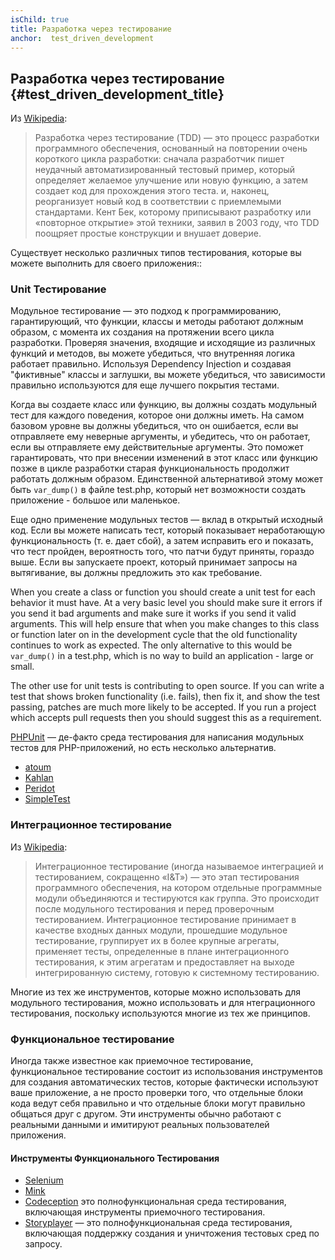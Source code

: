 ```yaml
---
isChild: true
title: Разработка через тестирование
anchor:  test_driven_development
---
```


## Разработка через тестирование {#test_driven_development_title}

Из [Wikipedia](https://wikipedia.org/wiki/Test-driven_development):

> Разработка через тестирование (TDD) — это процесс разработки программного обеспечения, основанный на повторении очень
> короткого цикла разработки: сначала разработчик пишет неудачный автоматизированный тестовый пример, который определяет
> желаемое улучшение или новую функцию, а затем создает код для прохождения этого теста. и, наконец, реорганизует новый
> код в соответствии с приемлемыми стандартами. Кент Бек, которому приписывают разработку или «повторное открытие» этой
> техники, заявил в 2003 году, что TDD поощряет простые конструкции и внушает доверие.

Существует несколько различных типов тестирования, которые вы можете выполнить для своего приложения::

### Unit Тестирование

Модульное тестирование — это подход к программированию, гарантирующий, что функции, классы и методы работают должным
образом, с момента их создания на протяжении всего цикла разработки. Проверяя значения, входящие и исходящие из различных
функций и методов, вы можете убедиться, что внутренняя логика работает правильно. Используя Dependency Injection и
создавая "фиктивные" классы и заглушки, вы можете убедиться, что зависимости правильно используются для еще лучшего
покрытия тестами.

Когда вы создаете класс или функцию, вы должны создать модульный тест для каждого поведения, которое они должны иметь.
На самом базовом уровне вы должны убедиться, что он ошибается, если вы отправляете ему неверные аргументы, и убедитесь,
что он работает, если вы отправляете ему действительные аргументы. Это поможет гарантировать, что при внесении изменений
в этот класс или функцию позже в цикле разработки старая функциональность продолжит работать должным образом. Единственной
альтернативой этому может быть `var_dump()` в файле test.php, который нет возможности создать приложение - большое или
маленькое.

Еще одно применение модульных тестов — вклад в открытый исходный код. Если вы можете написать тест, который показывает
неработающую функциональность (т. е. дает сбой), а затем исправить его и показать, что тест пройден, вероятность того,
что патчи будут приняты, гораздо выше. Если вы запускаете проект, который принимает запросы на вытягивание, вы должны
предложить это как требование.

When you create a class or function you should create a unit test for each behavior it must have. At a very basic level
you should make sure it errors if you send it bad arguments and make sure it works if you send it valid arguments. This
will help ensure that when you make changes to this class or function later on in the development cycle that the old
functionality continues to work as expected. The only alternative to this would be `var_dump()` in a test.php, which is
no way to build an application - large or small.

The other use for unit tests is contributing to open source. If you can write a test that shows broken functionality
(i.e. fails), then fix it, and show the test passing, patches are much more likely to be accepted. If you run a project
which accepts pull requests then you should suggest this as a requirement.

[PHPUnit](https://phpunit.de/) — де-факто среда тестирования для написания модульных тестов для PHP-приложений, но есть
несколько альтернатив.

* [atoum](https://github.com/atoum/atoum)
* [Kahlan](https://github.com/crysalead/kahlan)
* [Peridot](https://peridot-php.github.io/)
* [SimpleTest](http://simpletest.org)

### Интеграционное тестирование

Из [Wikipedia](https://wikipedia.org/wiki/Integration_testing):

> Интеграционное тестирование (иногда называемое интеграцией и тестированием, сокращенно «I&T») — это этап тестирования
> программного обеспечения, на котором отдельные программные модули объединяются и тестируются как группа. Это происходит
> после модульного тестирования и перед проверочным тестированием. Интеграционное тестирование принимает в качестве
> входных данных модули, прошедшие модульное тестирование, группирует их в более крупные агрегаты, применяет тесты,
> определенные в плане интеграционного тестирования, к этим агрегатам и предоставляет на выходе интегрированную систему,
> готовую к системному тестированию.

Многие из тех же инструментов, которые можно использовать для модульного тестирования, можно использовать и для
нтеграционного тестирования, поскольку используются многие из тех же принципов.

### Функциональное тестирование

Иногда также известное как приемочное тестирование, функциональное тестирование состоит из использования инструментов
для создания автоматических тестов, которые фактически используют ваше приложение, а не просто проверки того, что
отдельные блоки кода ведут себя правильно и что отдельные блоки могут правильно общаться друг с другом. Эти инструменты
обычно работают с реальными данными и имитируют реальных пользователей приложения.

#### Инструменты Функционального Тестирования

* [Selenium](https://docs.seleniumhq.org/)
* [Mink](http://mink.behat.org/)
* [Codeception](https://codeception.com/) это полнофункциональная среда тестирования, включающая инструменты приемочного
  тестирования.
* [Storyplayer](https://datasift.github.io/storyplayer/) — это полнофункциональная среда тестирования, включающая
  поддержку создания и уничтожения тестовых сред по запросу.
